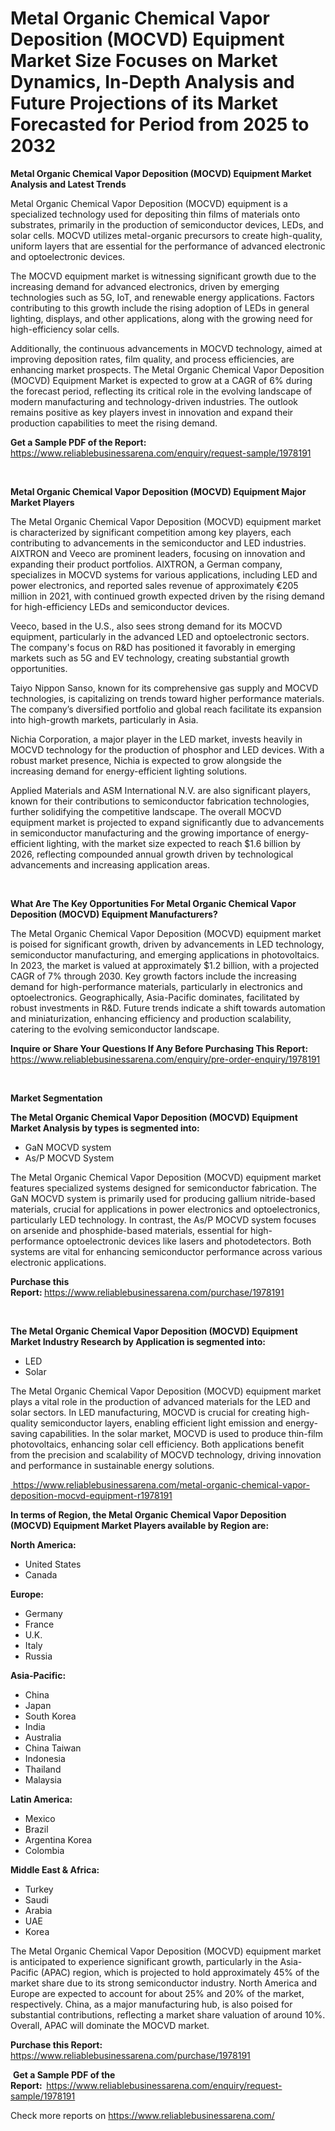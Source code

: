 <p><h1>Metal Organic Chemical Vapor Deposition (MOCVD) Equipment Market Size Focuses on Market Dynamics, In-Depth Analysis and Future Projections of its Market Forecasted for Period from 2025 to 2032</h1></p><p><strong>Metal Organic Chemical Vapor Deposition (MOCVD) Equipment Market Analysis and Latest Trends</strong></p>
<p><p>Metal Organic Chemical Vapor Deposition (MOCVD) equipment is a specialized technology used for depositing thin films of materials onto substrates, primarily in the production of semiconductor devices, LEDs, and solar cells. MOCVD utilizes metal-organic precursors to create high-quality, uniform layers that are essential for the performance of advanced electronic and optoelectronic devices.</p><p>The MOCVD equipment market is witnessing significant growth due to the increasing demand for advanced electronics, driven by emerging technologies such as 5G, IoT, and renewable energy applications. Factors contributing to this growth include the rising adoption of LEDs in general lighting, displays, and other applications, along with the growing need for high-efficiency solar cells.</p><p>Additionally, the continuous advancements in MOCVD technology, aimed at improving deposition rates, film quality, and process efficiencies, are enhancing market prospects. The Metal Organic Chemical Vapor Deposition (MOCVD) Equipment Market is expected to grow at a CAGR of 6% during the forecast period, reflecting its critical role in the evolving landscape of modern manufacturing and technology-driven industries. The outlook remains positive as key players invest in innovation and expand their production capabilities to meet the rising demand.</p></p>
<p><strong>Get a Sample PDF of the Report:&nbsp;</strong> <a href="https://www.reliablebusinessarena.com/enquiry/request-sample/1978191?utm_campaign=2146&utm_medium=2&utm_source=Github&utm_content=ia&utm_term=01032025&utm_id=metal-organic-chemical-vapor-deposition-mocvd-equipment">https://www.reliablebusinessarena.com/enquiry/request-sample/1978191</a></p>
<p>&nbsp;</p>
<p><strong>Metal Organic Chemical Vapor Deposition (MOCVD) Equipment Major Market Players</strong></p>
<p><p>The Metal Organic Chemical Vapor Deposition (MOCVD) equipment market is characterized by significant competition among key players, each contributing to advancements in the semiconductor and LED industries. AIXTRON and Veeco are prominent leaders, focusing on innovation and expanding their product portfolios. AIXTRON, a German company, specializes in MOCVD systems for various applications, including LED and power electronics, and reported sales revenue of approximately €205 million in 2021, with continued growth expected driven by the rising demand for high-efficiency LEDs and semiconductor devices.</p><p>Veeco, based in the U.S., also sees strong demand for its MOCVD equipment, particularly in the advanced LED and optoelectronic sectors. The company's focus on R&D has positioned it favorably in emerging markets such as 5G and EV technology, creating substantial growth opportunities.</p><p>Taiyo Nippon Sanso, known for its comprehensive gas supply and MOCVD technologies, is capitalizing on trends toward higher performance materials. The company’s diversified portfolio and global reach facilitate its expansion into high-growth markets, particularly in Asia.</p><p>Nichia Corporation, a major player in the LED market, invests heavily in MOCVD technology for the production of phosphor and LED devices. With a robust market presence, Nichia is expected to grow alongside the increasing demand for energy-efficient lighting solutions.</p><p>Applied Materials and ASM International N.V. are also significant players, known for their contributions to semiconductor fabrication technologies, further solidifying the competitive landscape. The overall MOCVD equipment market is projected to expand significantly due to advancements in semiconductor manufacturing and the growing importance of energy-efficient lighting, with the market size expected to reach $1.6 billion by 2026, reflecting compounded annual growth driven by technological advancements and increasing application areas.</p></p>
<p>&nbsp;</p>
<p><strong>What Are The Key Opportunities For Metal Organic Chemical Vapor Deposition (MOCVD) Equipment Manufacturers?</strong></p>
<p><p>The Metal Organic Chemical Vapor Deposition (MOCVD) equipment market is poised for significant growth, driven by advancements in LED technology, semiconductor manufacturing, and emerging applications in photovoltaics. In 2023, the market is valued at approximately $1.2 billion, with a projected CAGR of 7% through 2030. Key growth factors include the increasing demand for high-performance materials, particularly in electronics and optoelectronics. Geographically, Asia-Pacific dominates, facilitated by robust investments in R&D. Future trends indicate a shift towards automation and miniaturization, enhancing efficiency and production scalability, catering to the evolving semiconductor landscape.</p></p>
<p><strong>Inquire or Share Your Questions If Any Before Purchasing This Report:</strong> <a href="https://www.reliablebusinessarena.com/enquiry/pre-order-enquiry/1978191?utm_campaign=2146&utm_medium=2&utm_source=Github&utm_content=ia&utm_term=01032025&utm_id=metal-organic-chemical-vapor-deposition-mocvd-equipment">https://www.reliablebusinessarena.com/enquiry/pre-order-enquiry/1978191</a></p>
<p>&nbsp;</p>
<p><strong>Market Segmentation</strong></p>
<p><strong>The Metal Organic Chemical Vapor Deposition (MOCVD) Equipment Market Analysis by types is segmented into:</strong></p>
<p><ul><li>GaN MOCVD system</li><li>As/P MOCVD System</li></ul></p>
<p><p>The Metal Organic Chemical Vapor Deposition (MOCVD) equipment market features specialized systems designed for semiconductor fabrication. The GaN MOCVD system is primarily used for producing gallium nitride-based materials, crucial for applications in power electronics and optoelectronics, particularly LED technology. In contrast, the As/P MOCVD system focuses on arsenide and phosphide-based materials, essential for high-performance optoelectronic devices like lasers and photodetectors. Both systems are vital for enhancing semiconductor performance across various electronic applications.</p></p>
<p><strong>Purchase this Report:&nbsp;</strong><a href="https://www.reliablebusinessarena.com/purchase/1978191?utm_campaign=2146&utm_medium=2&utm_source=Github&utm_content=ia&utm_term=01032025&utm_id=metal-organic-chemical-vapor-deposition-mocvd-equipment">https://www.reliablebusinessarena.com/purchase/1978191</a></p>
<p>&nbsp;</p>
<p><strong>The Metal Organic Chemical Vapor Deposition (MOCVD) Equipment Market Industry Research by Application is segmented into:</strong></p>
<p><ul><li>LED</li><li>Solar</li></ul></p>
<p><p>The Metal Organic Chemical Vapor Deposition (MOCVD) equipment market plays a vital role in the production of advanced materials for the LED and solar sectors. In LED manufacturing, MOCVD is crucial for creating high-quality semiconductor layers, enabling efficient light emission and energy-saving capabilities. In the solar market, MOCVD is used to produce thin-film photovoltaics, enhancing solar cell efficiency. Both applications benefit from the precision and scalability of MOCVD technology, driving innovation and performance in sustainable energy solutions.</p></p>
<p><a href="https://www.reliablebusinessarena.com/metal-organic-chemical-vapor-deposition-mocvd-equipment-r1978191?utm_campaign=2146&utm_medium=2&utm_source=Github&utm_content=ia&utm_term=01032025&utm_id=metal-organic-chemical-vapor-deposition-mocvd-equipment">&nbsp;https://www.reliablebusinessarena.com/metal-organic-chemical-vapor-deposition-mocvd-equipment-r1978191</a></p>
<p><strong>In terms of Region, the Metal Organic Chemical Vapor Deposition (MOCVD) Equipment Market Players available by Region are:</strong></p>
<p>
    <p> <strong> North America: </strong>
        <ul>
            <li>United States</li>
            <li>Canada</li>
        </ul>
        </p> 
    <p> <strong> Europe: </strong>
        <ul>
            <li>Germany</li>
            <li>France</li>
            <li>U.K.</li>
            <li>Italy</li>
            <li>Russia</li>
        </ul>
        </p> 
    <p> <strong> Asia-Pacific: </strong>
        <ul>
            <li>China</li>
            <li>Japan</li>
            <li>South Korea</li>
            <li>India</li>
            <li>Australia</li>
            <li>China Taiwan</li>
            <li>Indonesia</li>
            <li>Thailand</li>
            <li>Malaysia</li>
        </ul>
        </p> 
    <p> <strong> Latin America: </strong>
        <ul>
            <li>Mexico</li>
            <li>Brazil</li>
            <li>Argentina Korea</li>
            <li>Colombia</li>
        </ul>
        </p> 
    <p> <strong> Middle East & Africa: </strong>
        <ul>
            <li>Turkey</li>
            <li>Saudi</li>
            <li>Arabia</li>
            <li>UAE</li>
            <li>Korea</li>
        </ul>
    </p>
    </p>
<p><p>The Metal Organic Chemical Vapor Deposition (MOCVD) equipment market is anticipated to experience significant growth, particularly in the Asia-Pacific (APAC) region, which is projected to hold approximately 45% of the market share due to its strong semiconductor industry. North America and Europe are expected to account for about 25% and 20% of the market, respectively. China, as a major manufacturing hub, is also poised for substantial contributions, reflecting a market share valuation of around 10%. Overall, APAC will dominate the MOCVD market.</p></p>
<p><strong>Purchase this Report: </strong><a href="https://www.reliablebusinessarena.com/purchase/1978191?utm_campaign=2146&utm_medium=2&utm_source=Github&utm_content=ia&utm_term=01032025&utm_id=metal-organic-chemical-vapor-deposition-mocvd-equipment">https://www.reliablebusinessarena.com/purchase/1978191</a></p>
<p>&nbsp;<strong>Get a Sample PDF of the Report:&nbsp;&nbsp;</strong><a href="https://www.reliablebusinessarena.com/enquiry/request-sample/1978191?utm_campaign=2146&utm_medium=2&utm_source=Github&utm_content=ia&utm_term=01032025&utm_id=metal-organic-chemical-vapor-deposition-mocvd-equipment">https://www.reliablebusinessarena.com/enquiry/request-sample/1978191</a></p>
<p><strong></strong></p>
<p>Check more reports on <a href="https://www.reliablebusinessarena.com/?utm_campaign=2146&utm_medium=2&utm_source=Github&utm_content=ia&utm_term=01032025&utm_id=metal-organic-chemical-vapor-deposition-mocvd-equipment">https://www.reliablebusinessarena.com/</a></p>